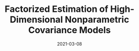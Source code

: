 ---
title: "Factorized Estimation of High-Dimensional  Nonparametric Covariance Models"
collection: publications
permalink: /publication/2021-03-08-Zhang-and-Li
date: 2021-03-08
venue: 'Scandinavian Journal of Statistics'
paperurl: '/files/2021-03-08-Zhang-and-Li.pdf'
link: 'https://doi.org/10.1111/sjos.12529'
github: 'https://github.com/Jieli12'
citation: 'Jian Zhang and <b>Jie Li</b><sup>*</sup>. Factorized estimation of high-dimensional nonparametric covariance models. <i>Scandinavian Journal of Statistics (2021)</i>. DOI:10.1111/sjos.12529.'
---